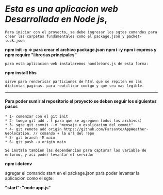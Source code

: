  _Esta es una aplicacion web Desarrollada en Node js_, 
========================== 
    Para iniciar con el proyecto, se debe ingresar los sgtes comandos para crear las carpetas fundamentales como el package.json y packet-lock.json

**npm init -y => para crear el archivo package.json**
**npm i -y**
**npm i express y npm require "librerias principales"**

    para esta aplicacion web instalaremos handlebars.js de esta forma:

**npm install hbs**

    sirve para renderisar particiones de html que se repiten en las distintas paginas. para reutilizar codigo y que sea mas legible.

--------------------------

#### Para poder sumir al repositorio el proyecto se deben seguir los siguientes pasos

    * 1- comenzar con el git init
    * 2- luego git add . ( para que se agreguen todos los archivos)
    * 3- sgte git commit --m "mensaje o explicacion del commit" 
    * 4- git remote add origin https://github.com/Farsante/AppWeather-Geolocation. // comando + la url del repo
    * 5- git branch -M main
    * 6- git push -u origin main

    Se instala tambien las dependencias para capturar las variable de entorno, y asi poder levantar el servidor

**npm i dotenv**

agregar el comando start en el package.json para poder levantar la aplicacion como el sgte:

**"start": "node app.js"**
